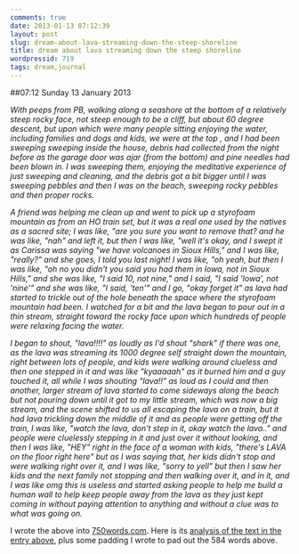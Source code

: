 ```yaml
---
comments: true
date: 2013-01-13 07:12:39
layout: post
slug: dream-about-lava-streaming-down-the-steep-shoreline
title: dream about lava streaming down the steep shoreline
wordpressid: 719
tags: dream,journal
---
```


##07:12 Sunday 13 January 2013

_With peeps from PB, walking along a seashore at the bottom of a relatively steep rocky face, not steep enough to be a cliff, but about 60 degree descent, but upon which were many people sitting enjoying the water, including families and dogs and kids, we were at the top , and I had been sweeping sweeping inside the house, debris had collected from the night before as the garage door was ajar (from the bottom) and pine needles had been blown in. I was sweeping them, enjoying the meditative experience of just sweeping and cleaning, and the debris got a bit bigger until I was sweeping pebbles and then I was on the beach, sweeping rocky pebbles and then proper rocks._

_A friend was helping me clean up and went to pick up a styrofoam mountain as from an HO train set, but it was a real one used by the natives as a sacred site; I was like, "are you sure you want to remove that? and he was like, "nah" and left it, but then I was like, "well it's okay, and I swept it as Carissa was saying "we have volcanoes in Sioux Hills," and I was like, "really?" and she goes, I told you last night! I was like, "oh yeah, but then I was like, "oh no you didn't you said you had them in Iowa, not in Sioux Hills," and she was like, "I said 10, not nine," and I said, "I said 'Iowa', not 'nine'" and she was like, "I said, 'ten'" and I go, "okay forget it" as lava had started to trickle out of the hole beneath the space where the styrofoam mountain had been. I watched for a bit and the lava began to pour out in a thin stream, straight toward the rocky face upon which hundreds of people were relaxing facing the water._

_I began to shout, "lava!!!!" as loudly as I'd shout "shark" if there was one, as the lava was streaming its 1000 degree self straight down the mountain, right between lots of people, and kids were walking around clueless and then one stepped in it and was like "kyaaaaah" as it burned him and a guy touched it, all while I was shouting "lava!!" as loud as I could and then another, larger stream of lava started to come sideways along the beach but not pouring down until it got to my little stream, which was now a big stream, and the scene shifted to us all escaping the lava on a train, but it had lava trickling down the middle of it and as people were getting off the train, I was like, "watch the lava, don't step in it, okay watch the lava.." and people were cluelessly stepping in it and just over it without looking, and then I was like, "HEY" right in the face of a woman with kids, "there's LAVA on the floor right here" but as I was saying that, her kids didn't stop and were walking right over it, and I was like, "sorry to yell" but then I saw her kids and the next family not stopping and then walking over it, and in it, and I was like omg this is useless and started asking people to help me build a human wall to help keep people away from the lava as they just kept coming in without paying attention to anything and without a clue was to what was going on._

I wrote the above into [750words.com](http://750words.com). Here is its [analysis of the text in the entry above](http://750words.com/entries/share/2339071), plus some padding I wrote to pad out the 584 words above.


